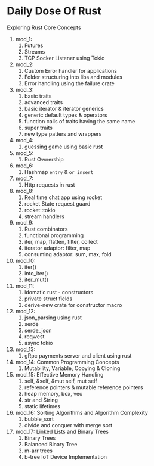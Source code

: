 # Daily Dose Of Rust

Exploring Rust Core Concepts

1. mod_1: 
   1. Futures
   2. Streams
   3. TCP Socker Listener using Tokio
2. mod_2: 
   1. Custom Error handler for applications
   2. Folder structuring into libs and modules
   3. Error handling using the failure crate
3. mod_3:
   1. basic traits
   2. advanced traits
   3. basic iterator & iterator generics
   4. generic default types & operators
   5. function calls of traits having the same name
   6. super traits
   7. new type patters and wrappers
4. mod_4:
   1. guessing game using basic rust
5. mod_5:
   1. Rust Ownership
6. mod_6:
   1. Hashmap `entry` & `or_insert`
7. mod_7:
   1. Http requests in rust
8. mod_8:
   1. Real time chat app using rocket
   2. rocket State request guard
   3. rocket::tokio
   4. stream handlers
9. mod_9:
   1. Rust combinators
   2. functional programming
   3. iter, map, flatten, filter, collect 
   4. iterator adaptor: filter, map
   5. consuming adaptor: sum, max, fold
10. mod_10:
    1.  iter()
    2.  into_iter()
    3.  iter_mut()
11. mod_11:
    1.  idomatic rust - constructors
    2.  private struct fields
    3.  derive-new crate for constructor macro
12. mod_12:
    1.  json_parsing using rust
    2.  serde
    3.  serde_json
    4.  reqwest
    5.  async tokio
13. mod_13:
    1. gRpc payments server and client using rust
14. mod_14: Common Programming Concepts
    1. Mutability, Variable, Copying & Cloning
15. mod_15: Effective Memory Handling
    1. self, &self, &mut self, mut self
    2. reference pointers & mutable reference pointers
    3. heap memory, box, vec
    4. str and String
    5. static lifetimes
16. mod_16: Sorting Algorithms and Algorithm Complexity
    1. bubble_sort
    2. divide and conquer with merge sort
17. mod_17: Linked Lists and Binary Trees
    1. Binary Trees
    2. Balanced Binary Tree
    3. m-arr trees
    4. b-tree IoT Device Implementation